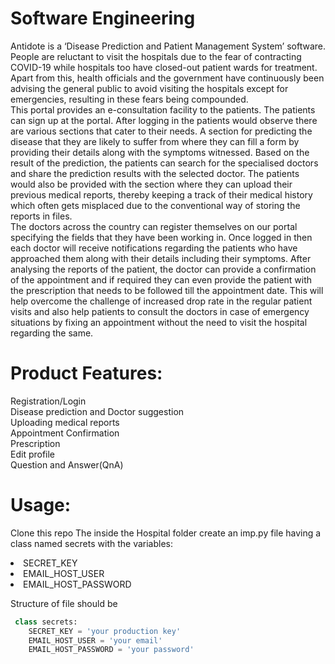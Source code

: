 # Software Engineering


Antidote is a ‘Disease Prediction and Patient Management System’ software. People are reluctant to visit the hospitals due to the fear of contracting COVID-19 while hospitals too have closed-out patient wards for treatment. Apart from this, health officials and the government have continuously been advising the general public to avoid visiting the hospitals except for emergencies, resulting in these fears being compounded.<br>
This portal provides an e-consultation facility to the patients. The patients can sign up at the portal. After logging in the patients would observe there are various sections that cater to their needs. A section for predicting the disease that they are likely to suffer from where they can fill a form by providing their details along with the symptoms witnessed. Based on the result of the prediction, the patients can search for the specialised doctors and share the prediction results with the selected doctor. The patients would also be provided with the section where they can upload their previous medical reports, thereby keeping a track of their medical history which often gets misplaced due to the conventional way of storing the reports in files.<br>
The doctors across the country can register themselves on our portal specifying the fields that they have been working in. Once logged in then each doctor will receive notifications regarding the patients who have approached them along with their details including their symptoms. After analysing the reports of the patient, the doctor can provide a confirmation of the appointment and if required they can even provide the patient with the prescription that needs to be followed till the appointment date. This will help overcome the challenge of increased drop rate in the regular patient visits and also help patients to consult the doctors in case of emergency situations by fixing an appointment without the need to visit the hospital regarding the same. 
<br>
# Product Features:<br>
Registration/Login<br>
Disease prediction and Doctor suggestion <br>
Uploading medical reports<br>
Appointment Confirmation<br>
Prescription<br>
Edit profile<br>
Question and Answer(QnA)<br>

# Usage:
Clone this repo
The inside the Hospital folder create an imp.py file having a class named secrets with the variables:
<li> SECRET_KEY 
<li> EMAIL_HOST_USER 
<li> EMAIL_HOST_PASSWORD 
 
 Structure of file should be
```python
 class secrets: 
    SECRET_KEY = 'your production key'
    EMAIL_HOST_USER = 'your email'
    EMAIL_HOST_PASSWORD = 'your password'
```
